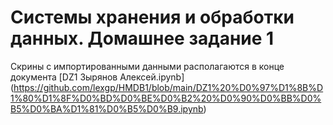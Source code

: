 # Системы хранения и обработки данных. Домашнее задание 1

Скрины с импортированными данными располагаются в конце документа [DZ1 Зырянов Алексей.ipynb] (https://github.com/lexgp/HMDB1/blob/main/DZ1%20%D0%97%D1%8B%D1%80%D1%8F%D0%BD%D0%BE%D0%B2%20%D0%90%D0%BB%D0%B5%D0%BA%D1%81%D0%B5%D0%B9.ipynb)
